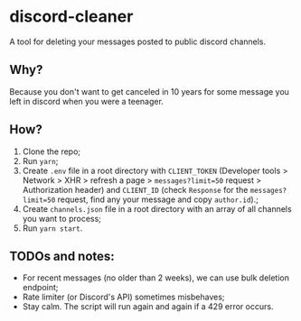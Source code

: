 # discord-cleaner
A tool for deleting your messages posted to public discord channels.

## Why?
Because you don't want to get canceled in 10 years for some message you left in discord when you were a teenager.

## How?
1. Clone the repo;
2. Run `yarn`;
3. Create `.env` file in a root directory with `CLIENT_TOKEN` (Developer tools > Network > XHR > refresh a page > `messages?limit=50` request > Authorization header) and `CLIENT_ID` (check `Response` for the `messages?limit=50` request, find any your message and copy `author.id`).;
4. Create `channels.json` file in a root directory with an array of all channels you want to process;
5. Run `yarn start`.

## TODOs and notes:
- For recent messages (no older than 2 weeks), we can use bulk deletion endpoint;
- Rate limiter (or Discord's API) sometimes misbehaves;
- Stay calm. The script will run again and again if a 429 error occurs.